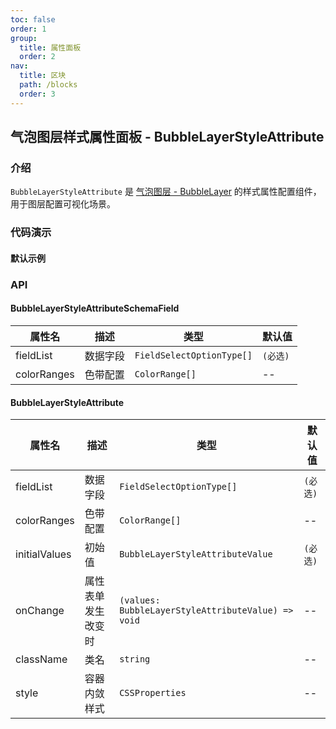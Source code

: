```yaml
---
toc: false
order: 1
group:
  title: 属性面板
  order: 2
nav:
  title: 区块
  path: /blocks
  order: 3
---
```


## 气泡图层样式属性面板 - BubbleLayerStyleAttribute

### 介绍

`BubbleLayerStyleAttribute` 是 [气泡图层 - BubbleLayer](/components/layers/composite-layers/bubble-layer) 的样式属性配置组件，用于图层配置可视化场景。

### 代码演示

#### 默认示例

<code src="./demos/default.tsx" compact></code>

### API

#### BubbleLayerStyleAttributeSchemaField

| 属性名      | 描述     | 类型                      | 默认值   |
| ----------- | -------- | ------------------------- | -------- |
| fieldList   | 数据字段 | `FieldSelectOptionType[]` | `(必选)` |
| colorRanges | 色带配置 | `ColorRange[]`            | --       |

#### BubbleLayerStyleAttribute

| 属性名        | 描述               | 类型                                               | 默认值   |
| ------------- | ------------------ | -------------------------------------------------- | -------- |
| fieldList     | 数据字段           | `FieldSelectOptionType[]`                          | `(必选)` |
| colorRanges   | 色带配置           | `ColorRange[]`                                     | --       |
| initialValues | 初始值             | `BubbleLayerStyleAttributeValue`                   | `(必选)` |
| onChange      | 属性表单发生改变时 | `(values: BubbleLayerStyleAttributeValue) => void` | --       |
| className     | 类名               | `string`                                           | --       |
| style         | 容器内敛样式       | `CSSProperties`                                    | --       |
